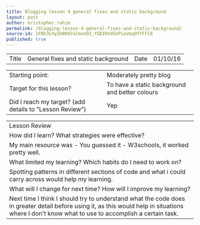 ```yaml
---
title: Blogging lesson 4 general fixes and static background
layout: post
author: kristopher.rahim
permalink: /blogging-lesson-4-general-fixes-and-static-background/
source-id: 1FNh3LHyZH8KH7almonO3_YGDIRVdShP1aVmqOTfFFC8
published: true
---
```

<table>
  <tr>
    <td>Title</td>
    <td>General fixes and static background</td>
    <td>Date</td>
    <td>01/10/16</td>
  </tr>
</table>


<table>
  <tr>
    <td>Starting point:</td>
    <td>Moderately pretty blog</td>
  </tr>
  <tr>
    <td>Target for this lesson?</td>
    <td>To have a static background and better colours</td>
  </tr>
  <tr>
    <td>Did I reach my target? 
(add details to "Lesson Review")</td>
    <td> Yep</td>
  </tr>
</table>


<table>
  <tr>
    <td>Lesson Review</td>
  </tr>
  <tr>
    <td>How did I learn? What strategies were effective? </td>
  </tr>
  <tr>
    <td>My main resource was - You guessed it - W3schools, it worked pretty well.</td>
  </tr>
  <tr>
    <td>What limited my learning? Which habits do I need to work on? </td>
  </tr>
  <tr>
    <td>Spotting patterns in different sections of code and what i could carry across would help my learning.</td>
  </tr>
  <tr>
    <td>What will I change for next time? How will I improve my learning?</td>
  </tr>
  <tr>
    <td>Next time I think I should try to understand what the code does in greater detail before using it, as this would help in situations where I don't know what to use to accomplish a certain task.</td>
  </tr>
</table>


